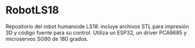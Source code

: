 # RobotLS18
 Repositorio del robot humanoide LS18: incluye archivos STL para impresión 3D y código fuente para su control. Utiliza un ESP32, un driver PCA9685 y microservos SG90 de 180 grados.
